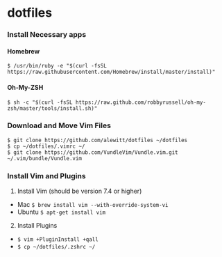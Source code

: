 # dotfiles

### Install Necessary apps

#### Homebrew
```
$ /usr/bin/ruby -e "$(curl -fsSL https://raw.githubusercontent.com/Homebrew/install/master/install)"
```
#### Oh-My-ZSH
```
$ sh -c "$(curl -fsSL https://raw.github.com/robbyrussell/oh-my-zsh/master/tools/install.sh)"
```

### Download and Move Vim Files
```
$ git clone https://github.com/alewitt/dotfiles ~/dotfiles
$ cp ~/dotfiles/.vimrc ~/
$ git clone https://github.com/VundleVim/Vundle.vim.git ~/.vim/bundle/Vundle.vim
```

### Install Vim and Plugins
1. Install Vim (should be version 7.4 or higher)
  * Mac `$ brew install vim --with-override-system-vi`
  * Ubuntu `$ apt-get install vim`
2. Install Plugins
  * `$ vim +PluginInstall +qall`
  * `$ cp ~/dotfiles/.zshrc ~/`


